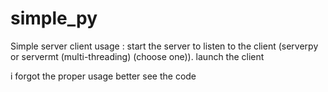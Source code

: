 # simple_py
Simple server client
usage :
start the server to listen to the client (serverpy or servermt (multi-threading) (choose one)).
launch the client

i forgot the proper usage better see the code
